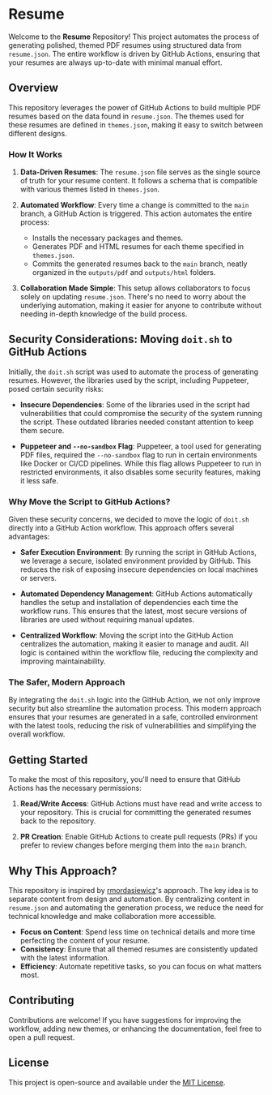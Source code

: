 # Resume

Welcome to the **Resume** Repository! This project automates the process of generating polished, themed PDF resumes using structured data from `resume.json`. The entire workflow is driven by GitHub Actions, ensuring that your resumes are always up-to-date with minimal manual effort.

## Overview

This repository leverages the power of GitHub Actions to build multiple PDF resumes based on the data found in `resume.json`. The themes used for these resumes are defined in `themes.json`, making it easy to switch between different designs.

### How It Works

1. **Data-Driven Resumes**: The `resume.json` file serves as the single source of truth for your resume content. It follows a schema that is compatible with various themes listed in `themes.json`.

2. **Automated Workflow**: Every time a change is committed to the `main` branch, a GitHub Action is triggered. This action automates the entire process:
   - Installs the necessary packages and themes.
   - Generates PDF and HTML resumes for each theme specified in `themes.json`.
   - Commits the generated resumes back to the `main` branch, neatly organized in the `outputs/pdf` and `outputs/html` folders.

3. **Collaboration Made Simple**: This setup allows collaborators to focus solely on updating `resume.json`. There's no need to worry about the underlying automation, making it easier for anyone to contribute without needing in-depth knowledge of the build process.

## Security Considerations: Moving `doit.sh` to GitHub Actions

Initially, the `doit.sh` script was used to automate the process of generating resumes. However, the libraries used by the script, including Puppeteer, posed certain security risks:

- **Insecure Dependencies**: Some of the libraries used in the script had vulnerabilities that could compromise the security of the system running the script. These outdated libraries needed constant attention to keep them secure.
  
- **Puppeteer and `--no-sandbox` Flag**: Puppeteer, a tool used for generating PDF files, required the `--no-sandbox` flag to run in certain environments like Docker or CI/CD pipelines. While this flag allows Puppeteer to run in restricted environments, it also disables some security features, making it less safe.

### Why Move the Script to GitHub Actions?

Given these security concerns, we decided to move the logic of `doit.sh` directly into a GitHub Action workflow. This approach offers several advantages:

- **Safer Execution Environment**: By running the script in GitHub Actions, we leverage a secure, isolated environment provided by GitHub. This reduces the risk of exposing insecure dependencies on local machines or servers.
  
- **Automated Dependency Management**: GitHub Actions automatically handles the setup and installation of dependencies each time the workflow runs. This ensures that the latest, most secure versions of libraries are used without requiring manual updates.
  
- **Centralized Workflow**: Moving the script into the GitHub Action centralizes the automation, making it easier to manage and audit. All logic is contained within the workflow file, reducing the complexity and improving maintainability.

### The Safer, Modern Approach

By integrating the `doit.sh` logic into the GitHub Action, we not only improve security but also streamline the automation process. This modern approach ensures that your resumes are generated in a safe, controlled environment with the latest tools, reducing the risk of vulnerabilities and simplifying the overall workflow.

## Getting Started

To make the most of this repository, you'll need to ensure that GitHub Actions has the necessary permissions:

1. **Read/Write Access**: GitHub Actions must have read and write access to your repository. This is crucial for committing the generated resumes back to the repository.

2. **PR Creation**: Enable GitHub Actions to create pull requests (PRs) if you prefer to review changes before merging them into the `main` branch.

## Why This Approach?

This repository is inspired by [rmordasiewicz](https://github.com/rmordasiewicz)'s approach. The key idea is to separate content from design and automation. By centralizing content in `resume.json` and automating the generation process, we reduce the need for technical knowledge and make collaboration more accessible.

- **Focus on Content**: Spend less time on technical details and more time perfecting the content of your resume.
- **Consistency**: Ensure that all themed resumes are consistently updated with the latest information.
- **Efficiency**: Automate repetitive tasks, so you can focus on what matters most.

## Contributing

Contributions are welcome! If you have suggestions for improving the workflow, adding new themes, or enhancing the documentation, feel free to open a pull request.

## License

This project is open-source and available under the [MIT License](LICENSE).
